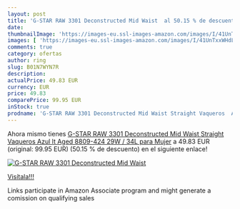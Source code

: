 ```yaml
---
layout: post
title: 'G-STAR RAW 3301 Deconstructed Mid Waist  al 50.15 % de descuento'
date: 
thumbnailImage: 'https://images-eu.ssl-images-amazon.com/images/I/41UnTxxWHdL._SL200_.jpg'
images: [ 'https://images-eu.ssl-images-amazon.com/images/I/41UnTxxWHdL._SL200_.jpg' ]
comments: true
category: ofertas
author: ring
slug: B01N7WYN7R
description:
actualPrice: 49.83 EUR
currency: EUR
price: 49.83
comparePrice: 99.95 EUR
inStock: true
prodname: 'G-STAR RAW 3301 Deconstructed Mid Waist Straight Vaqueros  Azul  lt Aged 8809-424   29W / 34L para Mujer'
---
```


Ahora mismo tienes [G-STAR RAW 3301 Deconstructed Mid Waist Straight Vaqueros  Azul  lt Aged 8809-424   29W / 34L para Mujer](https://www.amazon.es/dp/B01N7WYN7R/?tag=tolees-21) a 49.83 EUR (original: 99.95 EUR) (50.15 %  de descuento) en el siguiente enlace!

[![G-STAR RAW 3301 Deconstructed Mid Waist ](https://images-eu.ssl-images-amazon.com/images/I/41UnTxxWHdL._SL200_.jpg)](https://www.amazon.es/dp/B01N7WYN7R/?tag=tolees-21)

[Visítala!!!](https://www.amazon.es/dp/B01N7WYN7R/?tag=tolees-21)

Links participate in Amazon Associate program and might generate a comission on qualifying sales

